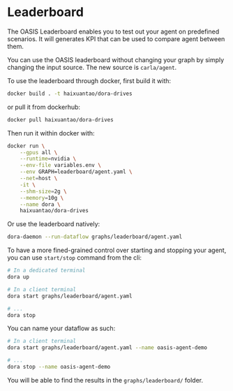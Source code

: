 # Leaderboard

The OASIS Leaderboard enables you to test out your agent on predefined scenarios. It will generates KPI that can be used to compare agent between them. 

You can use the OASIS leaderboard without changing your graph by simply changing the input source. The new source is `carla/agent`.

To use the leaderboard through docker, first build it with:
```bash
docker build . -t haixuantao/dora-drives
```

or pull it from dockerhub:
```bash
docker pull haixuantao/dora-drives
```

Then run it within docker with:

```bash
docker run \
    --gpus all \
    --runtime=nvidia \
    --env-file variables.env \
    --env GRAPH=leaderboard/agent.yaml \
    --net=host \
    -it \
    --shm-size=2g \
    --memory=10g \
    --name dora \
    haixuantao/dora-drives
```

Or use the leaderboard natively:
```bash
dora-daemon --run-dataflow graphs/leaderboard/agent.yaml
```

To have a more fined-grained control over starting and stopping your agent,
you can use `start/stop` command from the cli:



```bash
# In a dedicated terminal
dora up

# In a client terminal
dora start graphs/leaderboard/agent.yaml

# ...
dora stop
```

You can name your dataflow as such:
```bash
# In a client terminal
dora start graphs/leaderboard/agent.yaml --name oasis-agent-demo

# ...
dora stop --name oasis-agent-demo
```

You will be able to find the results in the `graphs/leaderboard/` folder.